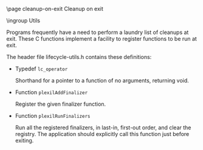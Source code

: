 \page cleanup-on-exit Cleanup on exit

\ingroup Utils

Programs frequently have a need to perform a laundry list of cleanups
at exit.  These C functions implement a facility to register functions
to be run at exit.

The header file lifecycle-utils.h contains these definitions:

+ Typedef `lc_operator`

  Shorthand for a pointer to a function of no arguments, returning void.

+ Function `plexilAddFinalizer`

  Register the given finalizer function.

+ Function `plexilRunFinalizers`

  Run all the registered finalizers, in last-in, first-out order, and
  clear the registry.  The application should explicitly call this
  function just before exiting.
